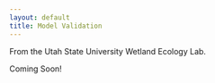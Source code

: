 ```yaml
---
layout: default
title: Model Validation
---
```


From the Utah State University Wetland Ecology Lab.

Coming Soon!
